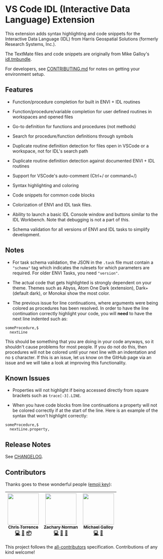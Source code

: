 # VS Code IDL (Interactive Data Language) Extension

This extension adds syntax highlighting and code snippets for the Interactive Data Language (IDL) from Harris Geospatial Solutions (formerly Research Systems, Inc.).

The TextMate files and code snippets are originally from Mike Galloy's [idl.tmbundle](https://github.com/mgalloy/idl.tmbundle).

For developers, see [CONTRIBUTING.md](./CONTRIBUTING.md) for notes on getting your environment setup.

## Features

* Function/procedure completion for built in ENVI + IDL routines

* Function/procedure/variable completion for user defined routines in workspaces and opened files

* Go-to definition for functions and procedures (not methods)

* Search for procedure/function definitions through symbols

* Duplicate routine definition detection for files open in VSCode or a workspace, not for IDL's search path

* Duplicate routine definition detection against documented ENVI + IDL routines

* Support for VSCode's auto-comment (Ctrl+/ or command+/)

* Syntax highlighting and coloring

* Code snippets for common code blocks

* Colorization of ENVI and IDL task files.

* Ability to launch a basic IDL Console window and buttons similar to the IDL Workbench. Note that debugging is not a part of this.

* Schema validation for all versions of ENVI and IDL tasks to simplify development.

## Notes

- For task schema validation, the JSON in the `.task` file must contain a `"schema"` tag which indicates the rulesets for which parameters are required. For older ENVI Tasks, you need `"version"`.

- The actual code that gets highlighted is strongly dependent on your theme. Themes such as Abyss, Atom One Dark (extension), Dark+ (default dark), or Monokai show the most color. 

- The previous issue for line continuations, where arguments were being colored as procedures has been resolved. In order to have the line continuation correctly highlight your code, you will **need** to have the next line indented such as:

```idl
someProcedure,$
  nextLine
```

This should be something that you are doing in your code anyways, so it shouldn't cause problems for most people. If you do not do this, then procedures will not be colored until your next line with an indentation and no `$` character. If this is an issue, let us know on the GitHub page via an issue and we will take a look at improving this functionality.

## Known Issues

- Properties will not highlight if being accessed directly from square brackets such as `trace[-3].LINE`. 

- When you have code blocks from line continuations a property will not be colored correctly if at the start of the line. Here is an example of the syntax that won't highlight correctly:

```idl
someProcedure,$
  nextLine.property,
```

## Release Notes

See [CHANGELOG](CHANGELOG.md).

## Contributors

Thanks goes to these wonderful people ([emoji key](https://github.com/kentcdodds/all-contributors#emoji-key)):

<!-- ALL-CONTRIBUTORS-LIST:START - Do not remove or modify this section -->
<!-- prettier-ignore -->
| [<img src="https://avatars3.githubusercontent.com/u/5461379?v=4" width="100px;"/><br /><sub><b>Chris Torrence</b></sub>](https://github.com/chris-torrence)<br />[💻](https://github.com/chris-torrence/vscode-idl/commits?author=chris-torrence "Code") [🎨](#design-chris-torrence "Design") [📦](#platform-chris-torrence "Packaging/porting to new platform") | [<img src="https://avatars1.githubusercontent.com/u/31664668?v=4" width="100px;"/><br /><sub><b>Zachary Norman</b></sub>](https://github.com/znorman-harris)<br />[💻](https://github.com/chris-torrence/vscode-idl/commits?author=znorman-harris "Code") [🎨](#design-znorman-harris "Design") [📖](https://github.com/chris-torrence/vscode-idl/commits?author=znorman-harris "Documentation") | [<img src="https://avatars2.githubusercontent.com/u/713524?v=4" width="100px;"/><br /><sub><b>Michael Galloy</b></sub>](http://michaelgalloy.com)<br />[💻](https://github.com/chris-torrence/vscode-idl/commits?author=mgalloy "Code") [🔌](#plugin-mgalloy "Plugin/utility libraries") |
| :---: | :---: | :---: |
<!-- ALL-CONTRIBUTORS-LIST:END -->

This project follows the [all-contributors](https://github.com/kentcdodds/all-contributors) specification. Contributions of any kind welcome!